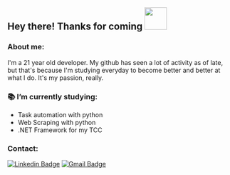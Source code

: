 ## Hey there! Thanks for coming <img width=50 src="https://camo.githubusercontent.com/63371d36886ee658f5a97401f393e1ab1684b2fd3de674b8f5efc7d410b2a3d0/68747470733a2f2f6d656469612e67697068792e636f6d2f6d656469612f57556c706c634d704f43456d5447427442572f67697068792e676966" /> 

### About me:
I'm a 21 year old developer. My github has seen a lot of activity as of late, but that's because I'm studying everyday to become better and better at what I do. It's my passion, really.
<br>

### 📚 I’m currently studying:
- Task automation with python
- Web Scraping with python
- .NET Framework for my TCC


### Contact:
[![Linkedin Badge](https://img.shields.io/badge/-Matheus_Pimentel-blue?style=flat-square&logo=Linkedin&logoColor=white&link=https://www.linkedin.com/in/matheus-pimentel-dev)](https://www.linkedin.com/in/matheus-pimentel-dev)
[![Gmail Badge](https://img.shields.io/badge/-Gmail-c14438?style=flat-square&logo=Gmail&logoColor=white&link=mailto:matheuspimentelpimentel@gmail.com)](mailto:matheuspimentelpimentel@gmail.com)
